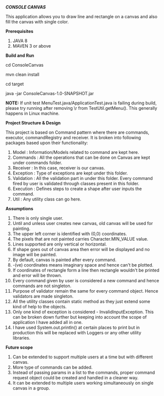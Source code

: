 ***CONSOLE CANVAS***

This application allows you to draw line and rectangle on a canvas and also fill the canvas with single color.

**Prerequisites**

1. JAVA 8 
2. MAVEN 3 or above

**Build and Run**

cd ConsoleCanvas

mvn clean install

cd target
 
java -jar ConsoleCanvas-1.0-SNAPSHOT.jar

**NOTE:** If unit test MenuTest.java/ApplicationTest.java is failing during build, please try running after removing \r from TestUtil.getMenu().
This generally happens in Linux machine.

**Project Structure & Design**

This project is based on Command pattern where there are commands, executor, commandRegistry and receiver. 
It is broken into following packages based upon their functionality:

1. Model :  Information/Models related to command are kept here.
2. Commands : All the operations that can be done on Canvas are kept under commands folder.
3. Receiver : In this case, receiver is our canvas.
4. Exception : Type of exceptions are kept under this folder.
5. Validation : All the validation part in under this folder. Every command fired by user is validated through classes present in this folder.
6. Execution : Defines steps to create a shape after user inputs the command.
7. Util : Any utility class can go here.

**Assumptions**

1. There is only single user.
2. Until and unless user creates new canvas, old canvas will be used for painting.
3. The upper left corner is identified with (0,0) coordinates.
4. The pixels that are not painted carries Character.MIN_VALUE value.
5. Lines supported are only vertical or horizontal.
6. If shape goes out of canvas area then error will be displayed and no image will be painted.
7. By default, canvas is painted after every command.
8. -(ve) coordinates means imaginary space and hence can't be plotted.
9. If coordinates of rectangle form a line then rectangle wouldn't be printed and error will be thrown.
10. Every command given by user is considered a new command and hence commands are not singleton.
11. Purpose of validator remain the same for every command object. Hence validators are made singleton.
12. All the utility classes contain static method as they just extend some kind of help to the objects.
13. Only one kind of exception is considered - InvalidInputException. This can be broken down further but keeping into account the scope of application I have added all in one.
14. I have used System.out.println() at certain places to print but in production this will be replaced with Loggers or any other utility libraries.

**Future scope**

1. Can be extended to support multiple users at a time but with different canvas.
2. More type of commands can be added.
3. Instead of passing params in a list to the commands, proper command request object could be created and handled in a cleaner way.
4. It can be extended to multiple users working simultaneously on single canvas in a group.